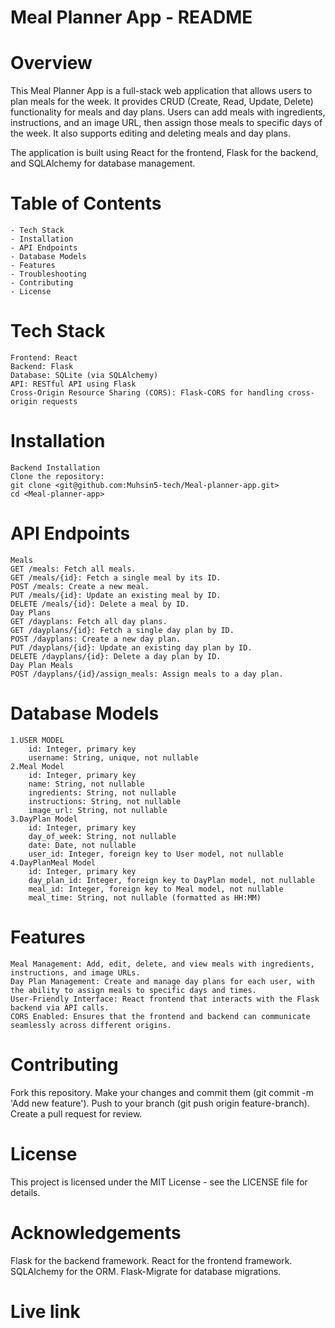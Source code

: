 # Meal Planner App - README
# Overview
This Meal Planner App is a full-stack web application that allows users to plan meals for the week. It provides CRUD (Create, Read, Update, Delete) functionality for meals and day plans. Users can add meals with ingredients, instructions, and an image URL, then assign those meals to specific days of the week. It also supports editing and deleting meals and day plans.

The application is built using React for the frontend, Flask for the backend, and SQLAlchemy for database management.

# Table of Contents
    - Tech Stack
    - Installation
    - API Endpoints
    - Database Models
    - Features
    - Troubleshooting
    - Contributing
    - License

# Tech Stack
    Frontend: React
    Backend: Flask
    Database: SQLite (via SQLAlchemy)
    API: RESTful API using Flask
    Cross-Origin Resource Sharing (CORS): Flask-CORS for handling cross-origin requests
# Installation
    Backend Installation
    Clone the repository:
    git clone <git@github.com:Muhsin5-tech/Meal-planner-app.git>
    cd <Meal-planner-app>

# API Endpoints
    Meals
    GET /meals: Fetch all meals.
    GET /meals/{id}: Fetch a single meal by its ID.
    POST /meals: Create a new meal.
    PUT /meals/{id}: Update an existing meal by ID.
    DELETE /meals/{id}: Delete a meal by ID.
    Day Plans
    GET /dayplans: Fetch all day plans.
    GET /dayplans/{id}: Fetch a single day plan by ID.
    POST /dayplans: Create a new day plan.
    PUT /dayplans/{id}: Update an existing day plan by ID.
    DELETE /dayplans/{id}: Delete a day plan by ID.
    Day Plan Meals
    POST /dayplans/{id}/assign_meals: Assign meals to a day plan.
# Database Models
    1.USER MODEL
        id: Integer, primary key
        username: String, unique, not nullable
    2.Meal Model
        id: Integer, primary key
        name: String, not nullable
        ingredients: String, not nullable
        instructions: String, not nullable
        image_url: String, not nullable
    3.DayPlan Model
        id: Integer, primary key
        day_of_week: String, not nullable
        date: Date, not nullable
        user_id: Integer, foreign key to User model, not nullable
    4.DayPlanMeal Model
        id: Integer, primary key
        day_plan_id: Integer, foreign key to DayPlan model, not nullable
        meal_id: Integer, foreign key to Meal model, not nullable
        meal_time: String, not nullable (formatted as HH:MM)
# Features
    Meal Management: Add, edit, delete, and view meals with ingredients, instructions, and image URLs.
    Day Plan Management: Create and manage day plans for each user, with the ability to assign meals to specific days and times.
    User-Friendly Interface: React frontend that interacts with the Flask backend via API calls.
    CORS Enabled: Ensures that the frontend and backend can communicate seamlessly across different origins.
# Contributing
Fork this repository.
Make your changes and commit them (git commit -m 'Add new feature').
Push to your branch (git push origin feature-branch).
Create a pull request for review.
# License
This project is licensed under the MIT License - see the LICENSE file for details.

# Acknowledgements
Flask for the backend framework.
React for the frontend framework.
SQLAlchemy for the ORM.
Flask-Migrate for database migrations.
# Live link
